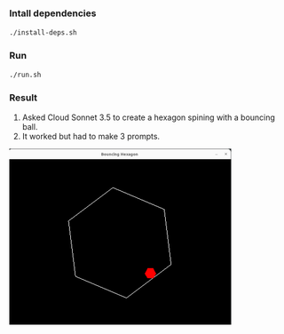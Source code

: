 ### Intall dependencies

```bash
./install-deps.sh
```

### Run

```bash
./run.sh
```

### Result

1. Asked Cloud Sonnet 3.5 to create a hexagon spining with a bouncing ball.
2. It worked but had to make 3 prompts.

<img src="cloud-sonnet-3.5-result.png" width="400" />
